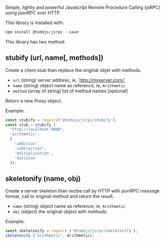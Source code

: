 Simple, lightly and powerful Javascript Remote Procedure Calling (jsRPC) using jsonRPC over HTTP.

This library is installed with:

```js
npm install @todojs/jsrpc --save
```

This library has two method:

## stubify (url, name[, methods])

Create a client stub than replace the original objet with methods.

- `url` (string) server address, ie, ´http://myserver.com/`
- `name` (string) object name as reference, ie, `Arithmetic`
- `method` (array of string) list of method names [optional]

Return a new Proxy object. 

Example:

```js
const stubify = require('@todojs/jsrpc/stubify');
const stub = stubify (
  "http://localhost:9000",
  'arithmetic',
  [
    'addition',
    'subtraction',
    'multiplication',
    'division'
  ]);
```

## skeletonify (name, obj) 

Create a server skeleton than recibe call by HTTP with jsonRPC message format, call to original method and return the 
result.

- `name` (string) object name as reference, ie, `Arithmetic`
- `obj` (object) the original object with methods.

Example:

```js
const skeletonify = require ('@todojs/jsrpc/skeletonify');
skeletonify ('arithmetic', Arithmetic);
```